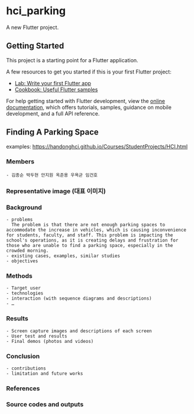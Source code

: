 # hci_parking

A new Flutter project.

## Getting Started

This project is a starting point for a Flutter application.

A few resources to get you started if this is your first Flutter project:

- [Lab: Write your first Flutter app](https://docs.flutter.dev/get-started/codelab)
- [Cookbook: Useful Flutter samples](https://docs.flutter.dev/cookbook)

For help getting started with Flutter development, view the
[online documentation](https://docs.flutter.dev/), which offers tutorials,
samples, guidance on mobile development, and a full API reference.

## Finding A Parking Space
examples: https://handonghci.github.io/Courses/StudentProjects/HCI.html
### Members
    - 김종순 박두현 안지원 옥준용 우욕균 임건호
### Representative image (대표 이미지)
### Background
    - problems
      The problem is that there are not enough parking spaces to accommodate the increase in vehicles, which is causing inconvenience for students, faculty, and staff. This problem is impacting the school's operations, as it is creating delays and frustration for those who are unable to find a parking space, especially in the crowded morning.
    - existing cases, examples, similar studies
    - objectives
### Methods
    - Target user
    - technologies
    - interaction (with sequence diagrams and descriptions)
    - …
### Results
    - Screen capture images and descriptions of each screen
    - User test and results
    - Final demos (photos and videos)
### Conclusion
    - contributions
    - limitation and future works
### References
### Source codes and outputs
